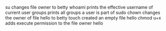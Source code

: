 su changes file owner to betty
whoami prints the effective username of current user
groups prints all groups a user is part of
sudo chown changes the owner of file hello to betty
touch created an empty file hello
chmod u+x adds execute permission to the file owner hello
